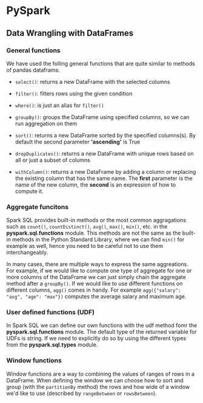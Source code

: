# PySpark

## Data Wrangling with DataFrames

### **General functions**
We have used the folling general functions that are quite similar to methods of pandas dataframs:

* `select()`: returns a new DataFrame with the selected columns

* `filter()`: filters rows using the given condition

* `where()`: is just an alias for `filter()`

* `groupBy()`: groups the DataFrame using specified columns, so we can run aggregation on them

* `sort()`: returns a new DataFrame sorted by the specified columns(s). By default the second parameter **'ascending'** is True

* `dropDuplicates()`: returns a new DataFrame with unique rows based on all or just a subset of columns

* `withColumn()`: returns a new DataFrame by adding a column or replacing the existing column that has the same name. The **first** parameter is the name of the new column, the **second** is an expression of how to compute it.

### **Aggregate funcitons**

Spark SQL provides built-in methods or the most common aggragations such as `count()`, `countDistinct()`, `avg()`, `max()`, `min()`, etc. in the **pyspark.sql.functions** module. This methods are not the same as the built-in methods in the Python Standard Library, where we can find `min()` for example as well, hence you need to be careful not to use them interchangeably.

In many cases, there are multiple ways to express the same aggreations. For example, if we would like to compute one type of aggregate for one or more columns of the DataFrame we can just simply chain the aggregate method after a `groupBy()`. If we would like to use different functions on different columns, `agg()` comes in handy. For example `agg({"salary": "avg", "age": "max"})` computes the average salary and maximum age.

### **User defined functions (UDF)**

In Spark SQL we can define our own functions with the udf method fomr the **pyspark.sql.functions** module. The default type of the returned variable for UDFs is string. If we need to explicitly do so by using the different types from the **pyspark.sql.types** module.

### **Window functions**

Window functions are a way to combining the values of ranges of rows in a DataFrame. When defining the window we can choose how to sort and group (with the `partitionBy` method) the rows and how wide of a window we'd like to use (described by `rangeBetween` or `rowsBetween`).
